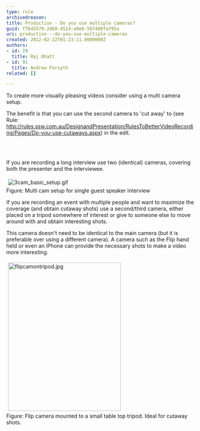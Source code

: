 ```yaml
---
type: rule
archivedreason: 
title: Production - Do you use multiple cameras?
guid: f7b45579-2d68-4514-a8e6-587480fa795a
uri: production---do-you-use-multiple-cameras
created: 2012-02-22T01:23:11.0000000Z
authors:
- id: 29
  title: Raj Dhatt
- id: 91
  title: Andrew Forsyth
related: []

---
```



<p>To create more visually pleasing videos consider using a multi camera setup.</p>
<p>The benefit is that you can use the second camera to 'cut away' to (see Rule&#58; <a href="/DesignandPresentation/RulesToBetterVideoRecording/Pages/Do-you-use-cutaways.aspx">http&#58;//rules.ssw.com.au/DesignandPresentation/RulesToBetterVideoRecording/Pages/Do-you-use-cutaways.aspx</a>) in the edit.</p>
<br><excerpt class='endintro'></excerpt><br>
<p>​If you are recording a long interview use two (identical) cameras, covering both the presenter and the interviewee.</p>
<img class="ssw-rteStyle-ImageArea" alt="3cam_basic_setup.gif" src="/DesignandPresentation/RulesToBetterVideoRecording/PublishingImages/3cam_basic_setup.gif" style="margin&#58;5px;" /><br><span class="ssw-rteStyle-FigureNormal">Figure&#58; Multi cam setup for single guest speaker interview</span> <p>If you are recording an&#160;event with multiple people and want to maximize the coverage (and obtain cutaway shots) use a second/third camera, either placed on a tripod somewhere of interest or give to someone else to move around with and obtain interesting shots.</p>
<p>This camera doesn't need to be identical to the main camera (but it is preferable over using a different camera). A camera such as the Flip hand held or even an iPhone can provide the necessary shots to make a video more interesting.</p>
<p><img class="ssw-rteStyle-ImageArea" alt="flipcamontripod.jpg" src="/DesignandPresentation/RulesToBetterVideoRecording/PublishingImages/flipcamontripod.jpg" style="margin&#58;5px;width&#58;300px;height&#58;395px;" /><br><span class="ssw-rteStyle-FigureNormal">Figure&#58; Flip camera mounted to a small table top tripod. Ideal for cutaway shots.</span><br></p>



